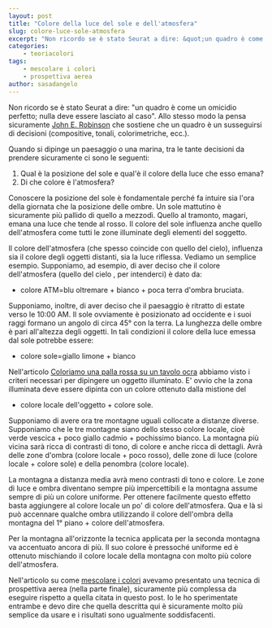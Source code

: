 ```yaml
---
layout: post
title: "Colore della luce del sole e dell'atmosfera"
slug: colore-luce-sole-atmosfera
excerpt: "Non ricordo se è stato Seurat a dire: &quot;un quadro è come un omicidio perfetto; nulla deve essere lasciato al caso&quot;. Allo stesso modo la pensa sicuramente"
categories:
    - teoriacolori
tags:
    - mescolare i colori
    - prospettiva aerea
author: sasadangelo
---
```


Non ricordo se è stato Seurat a dire: "un quadro è come un omicidio perfetto; nulla deve essere lasciato al caso". Allo stesso modo la pensa sicuramente [John E. Robinson](https://www.disegnoepittura.it/dipingere-mare-lezioni-artista-john-robinson/) che sostiene che un quadro è un susseguirsi di decisioni (compositive, tonali, colorimetriche, ecc.).

Quando si dipinge un paesaggio o una marina, tra le tante decisioni da prendere sicuramente ci sono le seguenti:

1. Qual è la posizione del sole e qual'è il colore della luce che esso emana?
2. Di che colore è l'atmosfera?

Conoscere la posizione del sole è fondamentale perché fa intuire sia l'ora della giornata che la posizione delle ombre. Un sole mattutino è sicuramente più pallido di quello a mezzodì. Quello al tramonto, magari, emana una luce che tende al rosso. Il colore del sole influenza anche quello dell'atmosfera come tutti le zone illuminate degli elementi del soggetto.

Il colore dell'atmosfera (che spesso coincide con quello del cielo), influenza sia il colore degli oggetti distanti, sia la luce riflessa. Vediamo un semplice esempio. Supponiamo, ad esempio, di aver deciso che il colore dell'atmosfera (quello del cielo , per intenderci) è dato da:

- colore ATM=blu oltremare + bianco + poca terra d'ombra bruciata.

Supponiamo, inoltre, di aver deciso che il paesaggio è ritratto di estate verso le 10:00 AM. Il sole ovviamente è posizionato ad occidente e i suoi raggi formano un angolo di circa 45° con la terra. La lunghezza delle ombre è pari all'altezza degli oggetti. In tali condizioni il colore della luce emessa dal sole potrebbe essere:

- colore sole=giallo limone + bianco

Nell'articolo [Coloriamo una palla rossa su un tavolo ocra](https://www.disegnoepittura.it/coloriamo-palla-rossa-tavolo-ocra/) abbiamo visto i criteri necessari per dipingere un oggetto illuminato. E' ovvio che la zona illuminata deve essere dipinta con un colore ottenuto dalla mistione del

- colore locale dell'oggetto + colore sole.

Supponiamo di avere ora tre montagne uguali collocate a distanze diverse. Supponiamo che le tre montagne siano dello stesso colore locale, cioè verde vescica + poco giallo cadmio + pochissimo bianco. La montagna più vicina sarà ricca di contrasti di tono, di colore e anche ricca di dettagli. Avrà delle zone d'ombra (colore locale + poco rosso), delle zone di luce (colore locale + colore sole) e della penombra (colore locale).

La montagna a distanza media avrà meno contrasti di tono e colore. Le zone di luce e ombra diventano sempre più impercettibili e la montagna assume sempre di più un colore uniforme. Per ottenere facilmente questo effetto basta aggiungere al colore locale un po' di colore dell'atmosfera. Qua e là si può accennare qualche ombra utilizzando il colore dell'ombra della montagna del 1° piano + colore dell'atmosfera.

Per la montagna all'orizzonte la tecnica applicata per la seconda montagna va accentuato ancora di più. Il suo colore è pressoché uniforme ed è ottenuto mischiando il colore locale della montagna con molto più colore dell'atmosfera.

Nell'articolo su come [mescolare i colori](/mescolare-colori/) avevamo presentato una tecnica di prospettiva aerea (nella parte finale), sicuramente più complessa da eseguire rispetto a quella citata in questo post. Io le ho sperimentate entrambe e devo dire che quella descritta qui è sicuramente molto più semplice da usare e i risultati sono ugualmente soddisfacenti.
